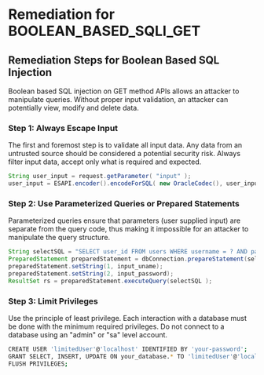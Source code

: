 # Remediation for BOOLEAN_BASED_SQLI_GET

## Remediation Steps for Boolean Based SQL Injection
Boolean based SQL injection on GET method APIs allows an attacker to manipulate queries. Without proper input validation, an attacker can potentially view, modify and delete data.

### Step 1: Always Escape Input
The first and foremost step is to validate all input data. Any data from an untrusted source should be considered a potential security risk. Always filter input data, accept only what is required and expected.
```java
String user_input = request.getParameter( "input" );
user_input = ESAPI.encoder().encodeForSQL( new OracleCodec(), user_input );
```

### Step 2: Use Parameterized Queries or Prepared Statements
Parameterized queries ensure that parameters (user supplied input) are separate from the query code, thus making it impossible for an attacker to manipulate the query structure.  

```java
String selectSQL = "SELECT user_id FROM users WHERE username = ? AND password = ?";
PreparedStatement preparedStatement = dbConnection.prepareStatement(selectSQL);
preparedStatement.setString(1, input_uname);
preparedStatement.setString(2, input_password);
ResultSet rs = preparedStatement.executeQuery(selectSQL );
```

### Step 3: Limit Privileges
Use the principle of least privilege. Each interaction with a database must be done with the minimum required privileges. Do not connect to a database using an "admin" or "sa" level account.

```bash
CREATE USER 'limitedUser'@'localhost' IDENTIFIED BY 'your-password';
GRANT SELECT, INSERT, UPDATE ON your_database.* TO 'limitedUser'@'localhost';
FLUSH PRIVILEGES;
```
